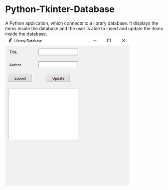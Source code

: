 # Python-Tkinter-Database
A Python application, which connects to a library database. It displays the items inside the database and the user is able to insert and update the items inside the database.
![Image of the Application](/pictures/LibraryDBTKINTER.PNG)
